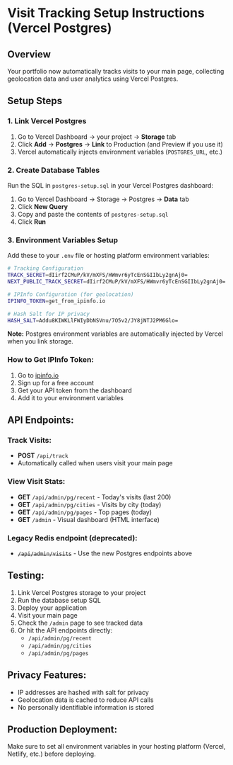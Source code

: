 # Visit Tracking Setup Instructions (Vercel Postgres)

## Overview
Your portfolio now automatically tracks visits to your main page, collecting geolocation data and user analytics using Vercel Postgres.

## Setup Steps

### 1. Link Vercel Postgres
1. Go to Vercel Dashboard → your project → **Storage** tab
2. Click **Add** → **Postgres** → **Link** to Production (and Preview if you use it)
3. Vercel automatically injects environment variables (`POSTGRES_URL`, etc.)

### 2. Create Database Tables
Run the SQL in `postgres-setup.sql` in your Vercel Postgres dashboard:
1. Go to Vercel Dashboard → Storage → Postgres → **Data** tab
2. Click **New Query**
3. Copy and paste the contents of `postgres-setup.sql`
4. Click **Run**

### 3. Environment Variables Setup

Add these to your `.env` file or hosting platform environment variables:

```bash
# Tracking Configuration
TRACK_SECRET=dIirf2CMuP/kV/mXFS/HWmvr6yTcEnSGIIbLy2gnAj0=
NEXT_PUBLIC_TRACK_SECRET=dIirf2CMuP/kV/mXFS/HWmvr6yTcEnSGIIbLy2gnAj0=

# IPInfo Configuration (for geolocation)
IPINFO_TOKEN=get_from_ipinfo.io

# Hash Salt for IP privacy
HASH_SALT=Addu8KIWKLlFWIyDbNSVnu/7O5v2/JY8jNTJ2PM6Glo=
```

**Note:** Postgres environment variables are automatically injected by Vercel when you link storage.

### How to Get IPInfo Token:
1. Go to [ipinfo.io](https://ipinfo.io/)
2. Sign up for a free account
3. Get your API token from the dashboard
4. Add it to your environment variables

## API Endpoints:

### Track Visits:
- **POST** `/api/track`
- Automatically called when users visit your main page

### View Visit Stats:
- **GET** `/api/admin/pg/recent` - Today's visits (last 200)
- **GET** `/api/admin/pg/cities` - Visits by city (today)
- **GET** `/api/admin/pg/pages` - Top pages (today)
- **GET** `/admin` - Visual dashboard (HTML interface)

### Legacy Redis endpoint (deprecated):
- ~~`/api/admin/visits`~~ - Use the new Postgres endpoints above

## Testing:

1. Link Vercel Postgres storage to your project
2. Run the database setup SQL
3. Deploy your application
4. Visit your main page
5. Check the `/admin` page to see tracked data
6. Or hit the API endpoints directly:
   - `/api/admin/pg/recent`
   - `/api/admin/pg/cities`
   - `/api/admin/pg/pages`

## Privacy Features:
- IP addresses are hashed with salt for privacy
- Geolocation data is cached to reduce API calls
- No personally identifiable information is stored

## Production Deployment:
Make sure to set all environment variables in your hosting platform (Vercel, Netlify, etc.) before deploying.
